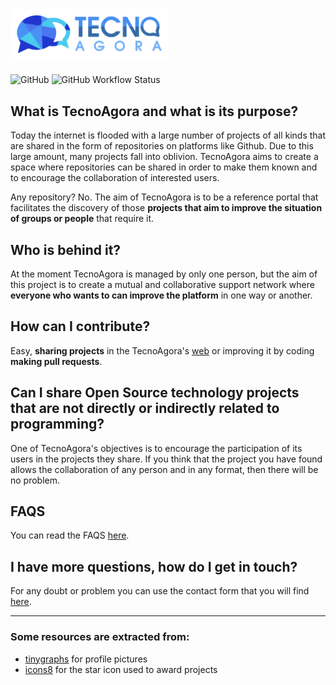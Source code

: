 # <img src="views/resources/imgs/tecnoAgora_flat.png" width="50%">
![GitHub](https://img.shields.io/github/license/xampla/tecnoagora)  ![GitHub Workflow Status](https://img.shields.io/github/workflow/status/xampla/tecnoagora/CodeQL)
## What is TecnoAgora and what is its purpose?
Today the internet is flooded with a large number of projects of all kinds that are shared in the form of repositories on platforms like Github. Due to this large amount, many projects fall into oblivion. TecnoAgora aims to create a space where repositories can be shared in order to make them known and to encourage the collaboration of interested users.

Any repository? No. The aim of TecnoAgora is to be a reference portal that facilitates the discovery of those **projects that aim to improve the situation of groups or people** that require it.

## Who is behind it?
At the moment TecnoAgora is managed by only one person, but the aim of this project is to create a mutual and collaborative support network where **everyone who wants to can improve the platform** in one way or another.

## How can I contribute?
Easy, **sharing projects** in the TecnoAgora's [web](https://tecnoagora.com) or improving it by coding **making pull requests**.

## Can I share Open Source technology projects that are not directly or indirectly related to programming?
One of TecnoAgora's objectives is to encourage the participation of its users in the projects they share. If you think that the project you have found allows the collaboration of any person and in any format, then there will be no problem.

## FAQS
You can read the FAQS [here](https://tecnoagora.com/faqs).

## I have more questions, how do I get in touch?
For any doubt or problem you can use the contact form that you will find [here](https://tecnoagora.com/contact).

---
### Some resources are extracted from:
* [tinygraphs](http://www.tinygraphs.com/) for profile pictures
* [icons8](https://icons8.com) for the star icon used to award projects
